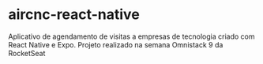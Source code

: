# aircnc-react-native
Aplicativo de agendamento de visitas a empresas de tecnologia criado com React Native e Expo. Projeto realizado na semana Omnistack 9 da RocketSeat
